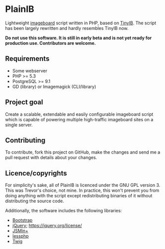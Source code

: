 # PlainIB

Lightweight [imageboard](http://en.wikipedia.org/wiki/Imageboard) script written
in PHP, based on [TinyIB](https://github.com/tslocum/TinyIB/). The script has
been largely rewritten and hardly resembles TinyIB now.

**Do not use this software. It is still in early beta and is not yet ready for
production use. Contributors are welcome.**

## Requirements

* Some webserver
* PHP >= 5.3
* PostgreSQL >= 9.1
* GD (library) or Imagemagick (CLI/library)

## Project goal

Create a scalable, extendable and easily configurable imageboard script which is
capable of powering multiple high-traffic imageboard sites on a single server.

## Contributing

To contribute, fork this project on GitHub, make the changes and send me a pull
request with details about your changes.

## Licence/copyrights

For simplicity's sake, all of PlainIB is licenced under the GNU GPL version 3.
This was Trevor's choice, not mine. In practice, this won't prevent you from
doing anything with the script except redistributing binaries of it without
distributing the source code.

Additionally, the software includes the following libraries:

* [Bootstrap](http://twitter.github.io/bootstrap/)
* [jQuery](http://jquery.com/); https://jquery.org/license/
* [JSMin+](http://crisp.tweakblogs.net/blog/cat/716)
* [lessphp](http://leafo.net/lessphp/)
* [Twig](http://twig.sensiolabs.org/)
